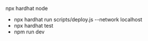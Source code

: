 
  




                 
                 
                  
  

   npx hardhat node 
  - npx hardhat run scripts/deploy.js --network localhost 
  - npx hardhat test
  - npm run dev

